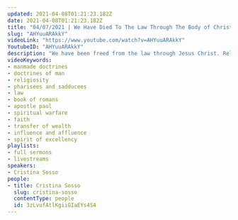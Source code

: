 ```yaml
---
updated: 2021-04-08T01:21:23.182Z
date: 2021-04-08T01:21:23.182Z
title: "04/07/2021 | We Have Died To The Law Through The Body of Christ (Pastor Cristina Sosso)"
slug: "AHYuuARAkkY"
videoLink: "https://www.youtube.com/watch?v=AHYuuARAkkY"
YoutubeID: "AHYuuARAkkY"
description: "We have been freed from the law through Jesus Christ. Religiosity perverts the ways of God. When Jesus healed on the Sabbath all the Pharisees and Sadducees could focus on was that He chose to do it on the Sabbath rather than how the lives of those healed were transformed. We have to allow the Holy Spirit to lead us especially as He prepares us to step into influence and affluence. This sermon was delivered by Pastor Cristina Sosso at Freedom Fellowship Church International on April 7, 2021."
videoKeywords:
- manmade doctrines
- doctrines of man
- religiosity
- pharisees and sadducees
- law
- book of romans
- apostle paul
- spiritual warfare
- faith
- transfer of wealth
- influence and affluence
- spirit of excellency
playlists:
- full sermons
- livestreams
speakers:
- Cristina Sosso
people:
- title: Cristina Sosso
  slug: cristina-sosso
  contentType: people
  id: 3zLvufAtlKgiiGIaEYs4S4
---
```


